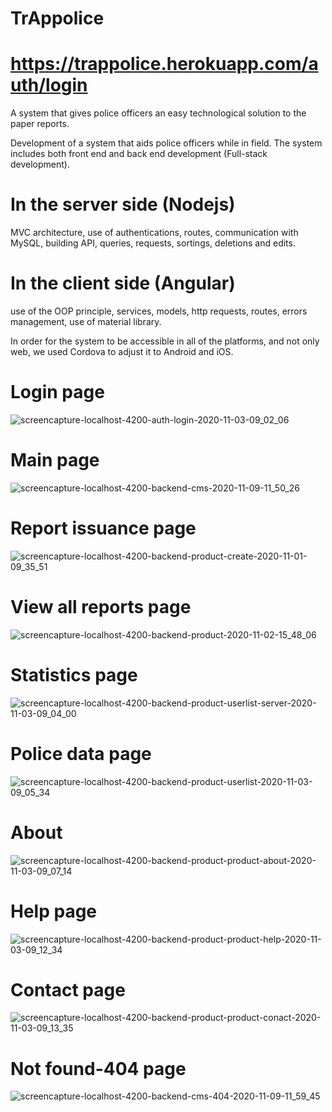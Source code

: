 # TrAppolice

# https://trappolice.herokuapp.com/auth/login

A system that gives police officers an easy technological solution to the paper reports.

Development of a system that aids police officers while in field. 
The system includes both front end and back end development (Full-stack development).
# In the server side (Nodejs)
MVC architecture, use of authentications, routes, communication with MySQL, building API, queries, requests, sortings, deletions and edits.
# In the client side (Angular)
use of the OOP principle, services, models, http requests, routes, errors management, use of material library.

In order for the system to be accessible in all of the platforms, and not only web, we used Cordova to adjust it to Android and iOS.

# Login page

![screencapture-localhost-4200-auth-login-2020-11-03-09_02_06](https://user-images.githubusercontent.com/48318320/97957222-45a93280-1db3-11eb-8d2d-e9b5a3ede228.png)

# Main page

![screencapture-localhost-4200-backend-cms-2020-11-09-11_50_26](https://user-images.githubusercontent.com/48318320/98525902-cb305500-2281-11eb-8f14-ebe02d994e87.png)

# Report issuance page

![screencapture-localhost-4200-backend-product-create-2020-11-01-09_35_51](https://user-images.githubusercontent.com/48318320/97958098-3cb96080-1db5-11eb-8395-505705ccbcea.png)

# View all reports page

![screencapture-localhost-4200-backend-product-2020-11-02-15_48_06](https://user-images.githubusercontent.com/48318320/97875513-29f64b80-1d23-11eb-82b4-85811daa2478.png)

# Statistics page

![screencapture-localhost-4200-backend-product-userlist-server-2020-11-03-09_04_00](https://user-images.githubusercontent.com/48318320/97957329-8dc85500-1db3-11eb-8a46-e777ade3bed1.png)

# Police data page

![screencapture-localhost-4200-backend-product-userlist-2020-11-03-09_05_34](https://user-images.githubusercontent.com/48318320/97957415-c7995b80-1db3-11eb-939e-e3d07b0582be.png)

# About

![screencapture-localhost-4200-backend-product-product-about-2020-11-03-09_07_14](https://user-images.githubusercontent.com/48318320/97957505-fe6f7180-1db3-11eb-8950-78a53ff9285f.png)

# Help page

![screencapture-localhost-4200-backend-product-product-help-2020-11-03-09_12_34](https://user-images.githubusercontent.com/48318320/97957866-bbfa6480-1db4-11eb-9a79-09369d2ba8e9.png)

# Contact page

![screencapture-localhost-4200-backend-product-product-conact-2020-11-03-09_13_35](https://user-images.githubusercontent.com/48318320/97957962-e6e4b880-1db4-11eb-97c2-8f8f0bef4daf.png)

# Not found-404 page

![screencapture-localhost-4200-backend-cms-404-2020-11-09-11_59_45](https://user-images.githubusercontent.com/48318320/98526946-1303ac00-2283-11eb-94f7-1e426a2c6a2d.png)

